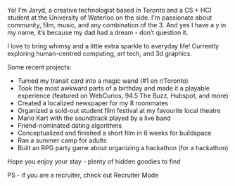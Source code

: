 Yo! I’m Jaryd, a creative technologist based in Toronto and a CS + HCI student at the University of Waterloo on the side. I'm passionate about community, film, music, and any combination of the 3. And yes I have a y in my name, it’s because my dad had a dream - don’t question it.

I love to bring whimsy and a little extra sparkle to everyday life! Currently exploring human-centred computing, art tech, and 3d graphics.

Some recent projects:

- Turned my transit card into a magic wand (#1 on r/Toronto)
- Took the most awkward parts of a birthday and made it a playable experience (featured on WebCurios, 94.5 The Buzz, Hubspot, and more)
- Created a localized newspaper for my 8 roommates
- Organized a sold-out student film festival at my favourite local theatre
- Mario Kart with the soundtrack played by a live band
- Friend-nominated dating algorithms
- Conceptualized and finished a short film in 6 weeks for buildspace
- Ran a summer camp for adults
- Built an RPG party game about organizing a hackathon (for a hackathon)

Hope you enjoy your stay - plenty of hidden goodies to find

PS - if you are a recruiter, check out Recruiter Mode
